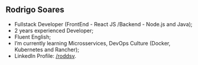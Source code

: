 ## Rodrigo Soares

- Fullstack Developer (FrontEnd - React JS /Backend - Node.js and Java);
- 2 years experienced Developer;
- Fluent English;
- I’m currently learning Microsservices, DevOps Culture (Docker, Kubernetes and Rancher); 
- LinkedIn Profile: [/roddsv](https://linkedin.com/in/roddsv).
